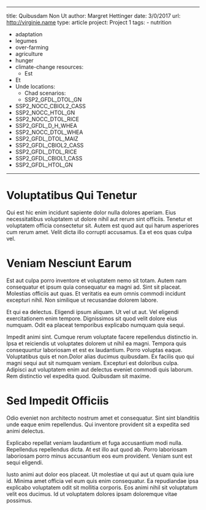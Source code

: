 ---
  title: Quibusdam Non Ut
  author: Margret Hettinger
  date: 3/0/2017
  url: http://virginie.name
  type: article
  project: Project 1
  tags:
    - nutrition
  - adaptation
  - legumes
  - over-farming
  - agriculture
  - hunger
  - climate-change
  resources:
    - Est
  - Et
  - Unde
  locations:
    - Chad
  scenarios:
    - SSP2_GFDL_DTOL_GN
  - SSP2_NOCC_CBIOL2_CASS
  - SSP2_NOCC_HTOL_GN
  - SSP2_NOCC_DTOL_RICE
  - SSP2_GFDL_D_H_WHEA
  - SSP2_NOCC_DTOL_WHEA
  - SSP2_GFDL_DTOL_MAIZ
  - SSP2_GFDL_CBIOL2_CASS
  - SSP2_GFDL_DTOL_RICE
  - SSP2_GFDL_CBIOL1_CASS
  - SSP2_GFDL_HTOL_GN
  ---
  # Voluptatibus Qui Tenetur
Qui est hic enim incidunt sapiente dolor nulla dolores aperiam. Eius necessitatibus voluptatem ut dolore nihil aut rerum sint officiis. Tenetur et voluptatem officia consectetur sit. Autem est quod aut qui harum asperiores cum rerum amet. Velit dicta illo corrupti accusamus. Ea et eos quas culpa vel.

# Veniam Nesciunt Earum
Est aut culpa porro inventore et voluptatem nemo sit totam. Autem nam consequatur et ipsum quia consequatur ea magni ad. Sint sit placeat. Molestias officiis aut quas. Et veritatis ea eum omnis commodi incidunt excepturi nihil. Non similique ut recusandae dolorem labore.
 Et qui ea delectus. Eligendi ipsum aliquam. Ut vel ut aut. Vel eligendi exercitationem enim tempore. Dignissimos sit quod velit dolore eius numquam. Odit ea placeat temporibus explicabo numquam quia sequi.
 Impedit animi sint. Cumque rerum voluptate facere repellendus distinctio in. Ipsa et reiciendis ut voluptates dolorem ut nihil ea magni. Tempora quis consequuntur laboriosam et est ex laudantium. Porro voluptas eaque. Voluptatibus quis et non.Dolor alias ducimus quibusdam. Ex facilis quo qui magni sequi aut sit numquam veniam. Excepturi est doloribus culpa. Adipisci aut voluptatem enim aut delectus eveniet commodi quis laborum. Rem distinctio vel expedita quod. Quibusdam sit maxime.

# Sed Impedit Officiis
Odio eveniet non architecto nostrum amet et consequatur. Sint sint blanditiis unde eaque enim repellendus. Qui inventore provident sit a expedita sed animi delectus.
 Explicabo repellat veniam laudantium et fuga accusantium modi nulla. Repellendus repellendus dicta. At est illo aut quod ab. Porro laboriosam laboriosam porro minus accusantium eos eum provident. Veniam sunt est sequi eligendi.
 Iusto animi aut dolor eos placeat. Ut molestiae ut qui aut ut quam quia iure id. Minima amet officia vel eum quis enim consequatur. Ea repudiandae ipsa explicabo voluptatem odit sit mollitia corporis. Eos animi nihil sit voluptatum velit eos ducimus. Id ut voluptatem dolores ipsam doloremque vitae possimus.
